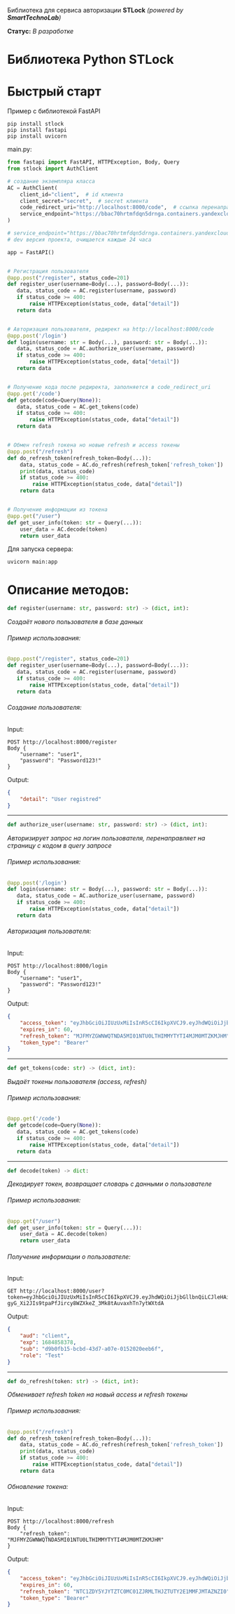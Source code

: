Библиотека для сервиса авторизации **STLock** *(powered by **SmartTechnoLab**)*

**Статус:** *В разработке*

# Библиотека Python STLock


# Быстрый старт
Пример с библиотекой FastAPI


```shell
pip install stlock
pip install fastapi
pip install uvicorn
```

main.py:
```python
from fastapi import FastAPI, HTTPException, Body, Query
from stlock import AuthClient

# создание экземпляра класса
AC = AuthClient(
    client_id="client",  # id клиента
    client_secret="secret",  # secret клиента
    code_redirect_uri="http://localhost:8000/code",  # ссылка перенаправления запроса с кодом
    service_endpoint="https://bbac70hrtmfdqn5drnga.containers.yandexcloud.net",  # ссылка на сервис авторизации
)

# service_endpoint="https://bbac70hrtmfdqn5drnga.containers.yandexcloud.net"
# dev версия проекта, очищается каждые 24 часа

app = FastAPI()


# Регистрация пользователя
@app.post("/register", status_code=201)
def register_user(username=Body(...), password=Body(...)):
   data, status_code = AC.register(username, password)
   if status_code >= 400:
       raise HTTPException(status_code, data["detail"])
   return data


# Авторизация пользователя, редирект на http://localhost:8000/code
@app.post('/login')
def login(username: str = Body(...), password: str = Body(...)):
   data, status_code = AC.authorize_user(username, password)
   if status_code >= 400:
       raise HTTPException(status_code, data["detail"])
   return data


# Получение кода после редиректа, заполняется в code_redirect_uri
@app.get('/code')
def getcode(code=Query(None)):
   data, status_code = AC.get_tokens(code)
   if status_code >= 400:
       raise HTTPException(status_code, data["detail"])
   return data


# Обмен refresh токена но новые refresh и access токены
@app.post("/refresh")
def do_refresh_token(refresh_token=Body(...)):
    data, status_code = AC.do_refresh(refresh_token['refresh_token'])
    print(data, status_code)
    if status_code >= 400:
        raise HTTPException(status_code, data["detail"])
    return data


# Получение информации из токена
@app.get("/user")
def get_user_info(token: str = Query(...)):
    user_data = AC.decode(token)
    return user_data
```

Для запуска сервера:
```
uvicorn main:app
```

# Описание методов:

```python
def register(username: str, password: str) -> (dict, int):
```

*Создаёт нового пользователя в базе данных*

###### Пример использования:
```python
@app.post("/register", status_code=201)
def register_user(username=Body(...), password=Body(...)):
   data, status_code = AC.register(username, password)
   if status_code >= 400:
       raise HTTPException(status_code, data["detail"])
   return data
```

###### Создание пользователя:

Input:
```
POST http://localhost:8000/register
Body {
    "username": "user1",
    "password": "Password123!"
}
```

Output:
```json
{
    "detail": "User registred"
}
```

---

```python
def authorize_user(username: str, password: str) -> (dict, int):
```

*Авторизирует запрос на логин пользователя, перенаправляет на страницу с кодом в query запросе*

###### Пример использования:

```python
@app.post('/login')
def login(username: str = Body(...), password: str = Body(...)):
   data, status_code = AC.authorize_user(username, password)
   if status_code >= 400:
       raise HTTPException(status_code, data["detail"])
   return data
```

###### Авторизация пользователя:

Input:
```
POST http://localhost:8000/login
Body {
    "username": "user1",
    "password": "Password123!"
}
```

Output:
```json
{
    "access_token": "eyJhbGciOiJIUzUxMiIsInR5cCI6IkpXVCJ9.eyJhdWQiOiJjbGllbnQiLCJleHAiOjE2ODQ4NTgzNzgsInN1YiI6ImQ5YjBmYjE1LWJjYmQtNDNkNy1hMDdlLTAxNTIwMjBlZWI2ZiIsInJvbGUiOiJUZXN0In0.5_CHG7IR0DDulJcaPF8owduWsVsI2a5Vvbx-gyG_Xi2JIs9tpaPfJircy8WZXkeZ_3Mk8tAuvaxhTn7ytWXtdA",
    "expires_in": 60,
    "refresh_token": "MJFMYZGWNWQTNDA5MI01NTU0LTHIMMYTYTI4MJM0MTZKMJHM",
    "token_type": "Bearer"
}
```

---

```python
def get_tokens(code: str) -> (dict, int):
```

*Выдаёт токены пользователя (access, refresh)*

###### Пример использования:

```python
@app.get('/code')
def getcode(code=Query(None)):
   data, status_code = AC.get_tokens(code)
   if status_code >= 400:
       raise HTTPException(status_code, data["detail"])
   return data
```

---

```python
def decode(token) -> dict:
```

*Декодирует токен, возвращает словарь с данными о пользователе*

###### Пример использования:

```python
@app.get("/user")
def get_user_info(token: str = Query(...)):
    user_data = AC.decode(token)
    return user_data
```

###### Получение информации о пользователе:

Input:
```
GET http://localhost:8000/user?token=eyJhbGciOiJIUzUxMiIsInR5cCI6IkpXVCJ9.eyJhdWQiOiJjbGllbnQiLCJleHAiOjE2ODQ4NTgzNzgsInN1YiI6ImQ5YjBmYjE1LWJjYmQtNDNkNy1hMDdlLTAxNTIwMjBlZWI2ZiIsInJvbGUiOiJUZXN0In0.5_CHG7IR0DDulJcaPF8owduWsVsI2a5Vvbx-gyG_Xi2JIs9tpaPfJircy8WZXkeZ_3Mk8tAuvaxhTn7ytWXtdA
```

Output:
```json
{
    "aud": "client",
    "exp": 1684858378,
    "sub": "d9b0fb15-bcbd-43d7-a07e-0152020eeb6f",
    "role": "Test"
}
```

---

```python
def do_refresh(token: str) -> (dict, int):
```

*Обменивает refresh token на новый access и refresh токены*

###### Пример использования:

```python
@app.post("/refresh")
def do_refresh_token(refresh_token=Body(...)):
    data, status_code = AC.do_refresh(refresh_token['refresh_token'])
    print(data, status_code)
    if status_code >= 400:
        raise HTTPException(status_code, data["detail"])
    return data
```

###### Обновление токена:

Input:
```
POST http://localhost:8000/refresh
Body {
    "refresh_token": "MJFMYZGWNWQTNDA5MI01NTU0LTHIMMYTYTI4MJM0MTZKMJHM"
}
```

Output:
```json
{
    "access_token": "eyJhbGciOiJIUzUxMiIsInR5cCI6IkpXVCJ9.eyJhdWQiOiJjbGllbnQiLCJleHAiOjE2ODQ4NTg0MzgsInN1YiI6ImQ5YjBmYjE1LWJjYmQtNDNkNy1hMDdlLTAxNTIwMjBlZWI2ZiIsInJvbGUiOiJUZXN0In0.5hFJg-U6i9E9GFp0Gxsn9ME3Dy-JtqKEyZotHT7WmnAsdZeLrDBjDU20ttb5f5HMLep8SWruTOoWjlfiZuGBKg",
    "expires_in": 60,
    "refresh_token": "NTC1ZDY5YJYTZTC0MC01ZJRMLTHJZTUTY2E1MMFJMTAZNZI0",
    "token_type": "Bearer"
}
```
